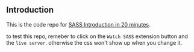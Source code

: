 ## Introduction

This is the code repo for [SASS Introduction in 20 minutes](https://www.youtube.com/watch?v=Zz6eOVaaelI&ab_channel=DevEd).

to test this repo, remeber to click on the `Watch SASS` extension button and the `live server`. otherwise the css won't show up when you change it.
